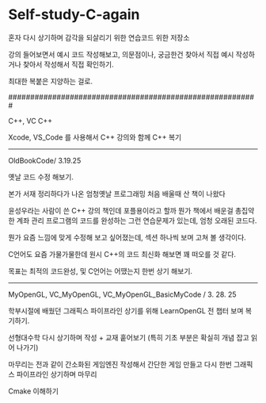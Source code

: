 # Self-study-C-again
혼자 다시 상기하며 감각을 되살리기 위한 연습코드 위한 저장소


강의 들어보면서 예시 코드 작성해보고, 의문점이나, 궁금한건 찾아서 직접 예시 작성하거나 찾아서 작성해서 직접 확인하기.

최대한 복붙은 지양하는 걸로.



#########################################################


C++, VC C++

Xcode, VS_Code 를 사용해서 C++ 강의와 함께 C++ 복기

---------------------------------------------------------------------------------------

OldBookCode/ 3.19.25

옛날 코드 수정 해보기.

본가 서재 정리하다가 나온 엄청옛날 프로그래밍 처음 배울때 산 책이 나왔다 

윤성우라는 사람이 쓴 C++ 강의 책인데 포플용이라고 할까 뭔가 책에서 배운걸 총집약한 계좌 관리 프로그램의 코드를 완성하는 그런 연습문제가 있는데, 엄청 오래된 코드다.

뭔가 요즘 느낌에 맞게 수정해 보고 싶어졌는데, 섹션 하나씩 보며 고쳐 볼 생각이다.

C언어도 요즘 가물가물한데 원시 C++의 코드 최신화 해보면 꽤 떠오를 것 같다.

목표는 최적의 코드완성, 및 C언어는 어땠는지 한번 상기 해보기.

---------------------------------------------------------------------------------------
MyOpenGL, VC_MyOpenGL, VC_MyOpenGL_BasicMyCode / 3. 28. 25

학부시절에 배웠던 그래픽스 파이프라인 상기를 위해 LearnOpenGL 전 챕터 보며 복기하기.

선형대수학 다시 상기하며 작성 + 교재 훝어보기 (특히 기초 부분은 확실히 개념 잡고 읽어 나가기)

마무리는 전과 같이 간소화된 게임엔진 작성해서 간단한 게임 만들고 다시 한번 그래픽스 파이프라인 상기하며 마무리

Cmake 이해하기

